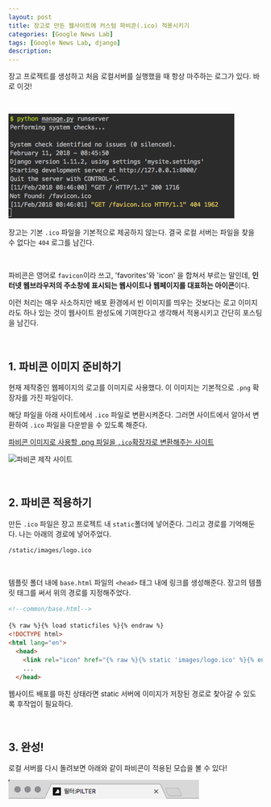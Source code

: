 ```yaml
---
layout: post
title: 장고로 만든 웹사이트에 커스텀 파비콘(.ico) 적용시키기
categories: [Google News Lab]
tags: [Google News Lab, django]
description: 
---
```


장고 프로젝트를 생성하고 처음 로컬서버를 실행했을 때 항상 마주하는 로그가 있다. 바로 이것!

<br>

![파비콘이 적용안됨](https://github.com/juliahwang/juliahwang.github.io/blob/master/_posts/images/2018-02-11/noico.png?raw=true)

장고는 기본 `.ico` 파일을 기본적으로 제공하지 않는다. 결국 로컬 서버는 파일을 찾을 수 없다는 `404` 로그를 남긴다. 

<br>

파비콘은 영어로 `favicon`이라 쓰고, 'favorites'와 'icon' 을 합쳐서 부르는 말인데, **인터넷 웹브라우저의 주소창에 표시되는 웹사이트나 웹페이지를 대표하는 아이콘**이다. 

이런 처리는 매우 사소하지만 배포 환경에서 빈 이미지를 띄우는 것보다는 로고 이미지라도 하나 있는 것이 웹사이트 완성도에 기여한다고 생각해서 적용시키고 간단히 포스팅을 남긴다. 

<br>

## 1. 파비콘 이미지 준비하기

현재 제작중인 웹페이지의 로고를 이미지로 사용했다. 이 이미지는 기본적으로 `.png` 확장자를 가진 파일이다. 

해당 파일을 아래 사이트에서 `.ico` 파일로 변환시켜준다. 그러면 사이트에서 알아서 변환하여 `.ico` 파일을 다운받을 수 있도록 해준다.

<a href="http://convertico.com/" target="_blank">파비콘 이미지로 사용할 .png 파일을 `.ico`확장자로 변환해주는 사이트</a>

![파비콘 제작 사이트]()


<br>

## 2. 파비콘 적용하기

만든 `.ico` 파일은 장고 프로젝트 내 `static`폴더에 넣어준다. 그리고 경로를 기억해둔다. 나는 아래의 경로에 넣어주었다. 

```txt
/static/images/logo.ico
```


<br />


템플릿 폴더 내에 `base.html` 파일의 `<head>` 태그 내에 링크를 생성해준다. 장고의 템플릿 태그를 써서 위의 경로를 지정해주었다. 

```html
<!--common/base.html-->

{% raw %}{% load staticfiles %}{% endraw %}
<!DOCTYPE html>
<html lang="en">
  <head>
	<link rel="icon" href="{% raw %}{% static 'images/logo.ico' %}{% endraw %}">
	...
  </head>
```

웹사이트 배포를 마친 상태라면 static 서버에 이미지가 저장된 경로로 찾아갈 수 있도록 후작업이 필요하다. 

<br /> 

## 3. 완성!

로컬 서버를 다시 돌려보면 아래와 같이 파비콘이 적용된 모습을 볼 수 있다!

![파비콘 적용](https://github.com/juliahwang/juliahwang.github.io/blob/master/_posts/images/2018-02-11/ico.png?raw=true)

<br />
